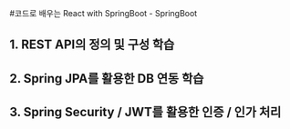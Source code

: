 #코드로 배우는 React with SpringBoot - SpringBoot
<h2> 1. REST API의 정의 및 구성 학습</h2>
<h2> 2. Spring JPA를 활용한 DB 연동 학습 </h2>
<h2> 3. Spring Security / JWT를 활용한 인증 / 인가 처리</h2>
